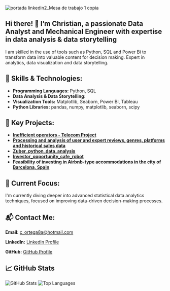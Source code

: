 ![portada linkedin2_Mesa de trabajo 1 copia](https://github.com/user-attachments/assets/07bafbf0-30a9-46ea-8db4-2b1a338df5d3)



## Hi there! 👋 I’m Christian, a passionate Data Analyst and Mechanical Engineer with expertise in data analysis & data storytelling

I am skilled in the use of tools such as Python, SQL and Power Bi to transform data into valuable content for decision making. Expert in analytics, data visualization and data storytelling.

## 🔧 Skills & Technologies:
- **Programming Languages:** Python, SQL
- **Data Analysis & Data Storytelling:**
- **Visualization Tools:** Matplotlib, Seaborn, Power BI, Tableau
- **Python Libraries:** pandas, numpy, matplotlib, seaborn, scipy

## 🌟 Key Projects:
- **[Inefficient operators - Telecom Project](https://github.com/christiandavidortegaochoa1990/proyecto_4_sp14_tripleten)**
- **[Processing and analysis of user and expert reviews, genres, platforms and historical sales data](https://github.com/christiandavidortegaochoa1990/proyecto_sprint6)**
- **[Zuber_python_data_analysis](https://github.com/christiandavidortegaochoa1990/Tripleten-Data-Analyst-Projects/tree/main/10_zuber_SQL_python_sp7)**
- **[Investor_opportunity_cafe_robot](https://github.com/christiandavidortegaochoa1990/Tripleten-Data-Analyst-Projects/tree/main/7_Investor_opportunity_cafe_robot_sp10)**
- **[Feasibility of investing in Airbnb-type accommodations in the city of Barcelona, Spain](https://github.com/christiandavidortegaochoa1990/projects_portfolio/tree/Datapath)**

## 🚀 Current Focus:

I'm currently diving deeper into advanced statistical data analytics techniques, focused on improving data-driven decision-making processes.

## 📬 Contact Me:

**Email:** c_ortega8a@hotmail.com  

**LinkedIn:** [LinkedIn Profile](https://www.linkedin.com/in/christiandavidortegaochoa1990/)

**GitHub:** [GitHub Profile](https://github.com/christiandavidortegaochoa1990)

## 📈 GitHub Stats
![GitHub Stats](https://github-readme-stats.vercel.app/api?username=christiandavidortegaochoa1990&show_icons=true&hide_title=true&count_private=true&hide=prs)
![Top Languages](https://github-readme-stats.vercel.app/api/top-langs/?username=christiandavidortegaochoa1990&layout=compact)

